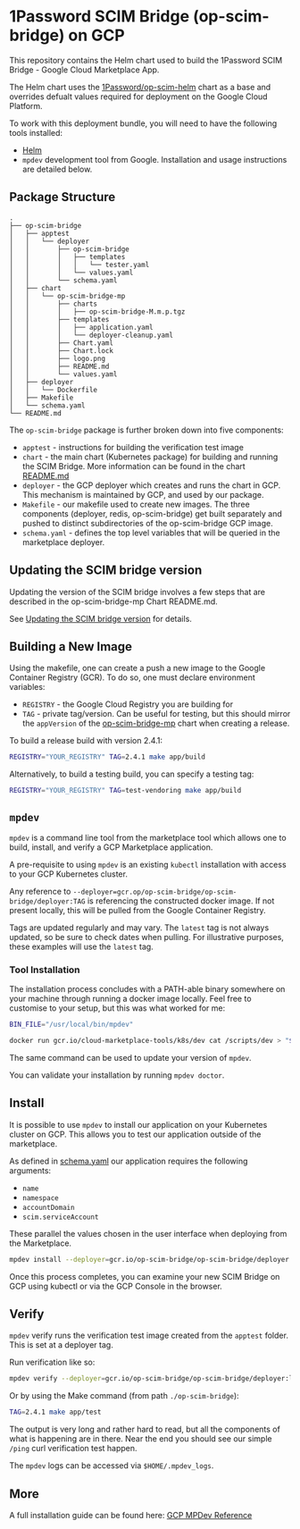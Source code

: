 # 1Password SCIM Bridge (op-scim-bridge) on GCP

This repository contains the Helm chart used to build the 1Password SCIM Bridge - Google Cloud Marketplace App.

The Helm chart uses the [1Password/op-scim-helm](https://github.com/1Password/op-scim-helm) chart as a base and overrides defualt values required for deployment
on the Google Cloud Platform.

To work with this deployment bundle, you will need to have the following tools installed:
- [Helm](https://helm.sh/docs/intro/install/)
- `mpdev` development tool from Google. Installation and usage instructions are detailed below.

## Package Structure

```
.
├── op-scim-bridge
│   ├── apptest
│   │   └── deployer
│   │       ├── op-scim-bridge
│   │       │   ├── templates
│   │       │   │   └── tester.yaml
│   │       │   └── values.yaml
│   │       └── schema.yaml
│   ├── chart
│   │   └── op-scim-bridge-mp
│   │       ├── charts
│   │       │   ├── op-scim-bridge-M.m.p.tgz
│   │       ├── templates
│   │       │   ├── application.yaml
│   │       │   └── deployer-cleanup.yaml
│   │       ├── Chart.yaml
│   │       ├── Chart.lock
│   │       ├── logo.png
│   │       ├── README.md
│   │       └── values.yaml
│   ├── deployer
│   │   └── Dockerfile
│   ├── Makefile
│   └── schema.yaml
└── README.md
```

The `op-scim-bridge` package is further broken down into five components:

- `apptest` - instructions for building the verification test image
- `chart` - the main chart (Kubernetes package) for building and running the SCIM Bridge. More information can be found in the chart [README.md](./op-scim-bridge/chart/op-scim-bridge-mp/README.md)
- `deployer` - the GCP deployer which creates and runs the chart in GCP. This mechanism is maintained by GCP, and used by our package.
- `Makefile` - our makefile used to create new images. The three components (deployer, redis, op-scim-bridge) get built separately and pushed to distinct subdirectories of the op-scim-bridge GCP image.
- `schema.yaml` - defines the top level variables that will be queried in the marketplace deployer.

## Updating the SCIM bridge version

Updating the version of the SCIM bridge involves a few steps that are described in the op-scim-bridge-mp Chart README.md.

See [Updating the SCIM bridge version](./op-scim-bridge/chart/op-scim-bridge-mp/README.md#updating-the-scim-bridge-version) for details.

## Building a New Image

Using the makefile, one can create a push a new image to the Google Container Registry (GCR). To do so, one must declare environment variables:

- `REGISTRY` - the Google Cloud Registry you are building for
- `TAG` - private tag/version. Can be useful for testing, but this should mirror
the `appVersion` of the [op-scim-bridge-mp](./op-scim-bridge/chart/op-scim-bridge-mp/Chart.yaml) chart when creating a release.


To build a release build with version 2.4.1:

```bash
REGISTRY="YOUR_REGISTRY" TAG=2.4.1 make app/build
```

Alternatively, to build a testing build, you can specify a testing tag:

```bash
REGISTRY="YOUR_REGISTRY" TAG=test-vendoring make app/build
```

## `mpdev`

`mpdev` is a command line tool from the marketplace tool which allows one to build, install, and verify a GCP Marketplace application.

A pre-requisite to using `mpdev` is an existing `kubectl` installation with access to your GCP Kubernetes cluster.

Any reference to `--deployer=gcr.op/op-scim-bridge/op-scim-bridge/deployer:TAG` is referencing the constructed docker image. If not present locally, this will be pulled from the Google Container Registry.

Tags are updated regularly and may vary. The `latest` tag is not always updated, so be sure to check dates when pulling. For illustrative purposes, these examples will use the `latest` tag.

### Tool Installation

The installation process concludes with a PATH-able binary somewhere on your machine through running a docker image locally. Feel free to customise to your setup, but this was what worked for me:

```bash
BIN_FILE="/usr/local/bin/mpdev"

docker run gcr.io/cloud-marketplace-tools/k8s/dev cat /scripts/dev > "$BIN_FILE"
```

The same command can be used to update your version of `mpdev`.

You can validate your installation by running `mpdev doctor`.

## Install

It is possible to use `mpdev` to install our application on your Kubernetes cluster on GCP. This allows you to test our application outside of the marketplace.

As defined in [schema.yaml](./op-scim-bridge/schema.yaml) our application requires the following arguments:
- `name`
- `namespace`
- `accountDomain`
- `scim.serviceAccount`
 
These parallel the values chosen in the user interface when deploying from the Marketplace.

```bash
mpdev install --deployer=gcr.io/op-scim-bridge/op-scim-bridge/deployer:latest --parameters='{"name": "mpdev", "namespace": "default", "accountDomain": "testing.1password.com", "scim.serviceAccount": "op-scim-bridge-deployer-sa" }'
```

Once this process completes, you can examine your new SCIM Bridge on GCP using kubectl or via the GCP Console in the browser.

## Verify

`mpdev` verify runs the verification test image created from the `apptest` folder. This is set at a deployer tag.

Run verification like so:

```bash
mpdev verify --deployer=gcr.io/op-scim-bridge/op-scim-bridge/deployer:latest
```

Or by using the Make command (from path `./op-scim-bridge`):

```bash
TAG=2.4.1 make app/test
```

The output is very long and rather hard to read, but all the components of what is happening are in there. Near the end you should see our simple `/ping` curl verification test happen.

The `mpdev` logs can be accessed via `$HOME/.mpdev_logs`.

## More

A full installation guide can be found here: [GCP MPDev Reference](https://github.com/GoogleCloudPlatform/marketplace-k8s-app-tools/blob/master/docs/mpdev-references.md)
